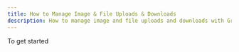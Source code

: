 ```yaml
---
title: How to Manage Image & File Uploads & Downloads
description: How to manage image and file uploads and downloads with GraphQL and AWS Amplify
---
```


To get started